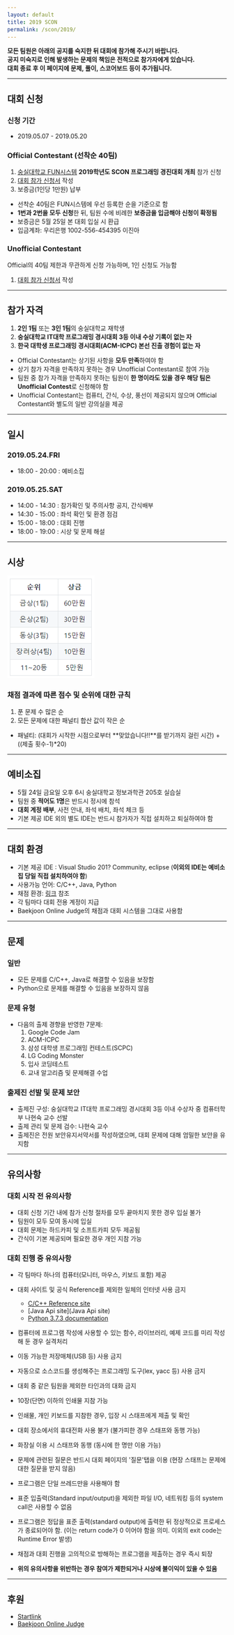 ```yaml
---
layout: default
title: 2019 SCON
permalink: /scon/2019/
---
```


**모든 팀원은 아래의 공지를 숙지한 뒤 대회에 참가해 주시기 바랍니다.**  
**공지 미숙지로 인해 발생하는 문제의 책임은 전적으로 참가자에게 있습니다.**  
**대회 종료 후 이 페이지에 문제, 풀이, 스코어보드 등이 추가됩니다.**  

---  

## 대회 신청

### 신청 기간

* 2019.05.07 - 2019.05.20

### Official Contestant (선착순 40팀)

1. [숭실대학교 FUN시스템](https://fun.ssu.ac.kr/) **2019학년도 SCON 프로그래밍 경진대회 개최** 참가 신청
2. [대회 참가 신청서](https://forms.gle/qDpC3TqrGAcsH2Tt6) 작성
3. 보증금(1인당 1만원) 납부

* 선착순 40팀은 FUN시스템에 우선 등록한 순을 기준으로 함
* **1번과 2번을 모두 신청**한 뒤, 팀원 수에 비례한 **보증금을 입금해야 신청이 확정됨**
* 보증금은 5월 25일 본 대회 입실 시 환급
* 입금계좌: 우리은행 1002-556-454395 이진아  

### Unofficial Contestant

Official의 40팀 제한과 무관하게 신청 가능하며, 1인 신청도 가능함

1. [대회 참가 신청서](https://forms.gle/qDpC3TqrGAcsH2Tt6) 작성  
  
  
---  

## 참가 자격
1. **2인 1팀** 또는 **3인 1팀**의 숭실대학교 재학생
2. **숭실대학교 IT대학 프로그래밍 경시대회 3등 이내 수상 기록이 없는 자**
3. **한국 대학생 프로그래밍 경시대회(ACM-ICPC) 본선 진출 경험이 없는 자**

* Official Contestant는 상기된 사항을 **모두 만족**하여야 함
* 상기 참가 자격을 만족하지 못하는 경우 Unofficial Contestant로 참여 가능  
* 팀원 중 참가 자격을 만족하지 못하는 팀원이 **한 명이라도 있을 경우 해당 팀은 Unofficial Contest**로 신청해야 함
* Unofficial Contestant는 컴퓨터, 간식, 수상, 풍선이 제공되지 않으며 Official Contestant와 별도의 일반 강의실을 제공  
  
  
---  

## 일시

### 2019.05.24.FRI
* 18:00 - 20:00 : 예비소집

### 2019.05.25.SAT
* 14:00 - 14:30 : 참가확인 및 주의사항 공지, 간식배부
* 14:30 - 15:00 : 좌석 확인 및 환경 점검
* 15:00 - 18:00 : 대회 진행
* 18:00 - 19:00 : 시상 및 문제 해설  
  
  
---  

## 시상
![2019scon 시상내역과 상금](./2019scon_money.PNG)

### 채점 결과에 따른 점수 및 순위에 대한 규칙
1. 푼 문제 수 많은 순
2. 모든 문제에 대한 패널티 합산 값이 작은 순

* 패널티: (대회가 시작한 시점으로부터 **맞았습니다!!**를 받기까지 걸린 시간) + ((제출 횟수-1)*20)  
  
---  

## 예비소집
* 5월 24일 금요일 오후 6시 숭실대학교 정보과학관 205호 실습실
* 팀원 중 **적어도 1명**은 반드시 정시에 참석
* **대회 계정 배부**, 사전 안내, 좌석 배치, 좌석 체크 등
* 기본 제공 IDE 외의 별도 IDE는 반드시 참가자가 직접 설치하고 퇴실하여야 함  
  
  
---  

## 대회 환경
* 기본 제공 IDE : Visual Studio 201? Community, eclipse (**이외의 IDE는 예비소집 당일 직접 설치하여야 함**)
* 사용가능 언어: C/C++, Java, Python
* 채점 환경: [링크](https://www.acmicpc.net/help/judge) 참조
* 각 팀마다 대회 전용 계정이 지급
* Baekjoon Online Judge의 채점과 대회 시스템을 그대로 사용함  
  
  
---  

## 문제

### 일반
* 모든 문제를 C/C++, Java로 해결할 수 있음을 보장함
* Python으로 문제를 해결할 수 있음을 보장하지 않음

### 문제 유형
* 다음의 출제 경향을 반영한 7문제:
  1. Google Code Jam
  2. ACM-ICPC
  3. 삼성 대학생 프로그래밍 컨테스트(SCPC)
  4. LG Coding Monster
  5. 입사 코딩테스트
  6. 교내 알고리즘 및 문제해결 수업

### 출제진 선발 및 문제 보안
* 출제진 구성: 숭실대학교 IT대학 프로그래밍 경시대회 3등 이내 수상자 중 컴퓨터학부 나현숙 교수 선발  
* 출제 관리 및 문제 검수: 나현숙 교수
* 출제진은 전원 보안유지서약서를 작성하였으며, 대회 문제에 대해 엄밀한 보안을 유지함  
  
  
---  

## 유의사항

### 대회 시작 전 유의사항
* 대회 신청 기간 내에 참가 신청 절차를 모두 끝마치지 못한 경우 입실 불가
* 팀원이 모두 모여 동시에 입실
* 대회 문제는 하드카피 및 소프트카피 모두 제공됨
* 간식이 기본 제공되며 필요한 경우 개인 지참 가능

### 대회 진행 중 유의사항
* 각 팀마다 하나의 컴퓨터(모니터, 마우스, 키보드 포함) 제공
* 대회 사이트 및 공식 Reference를 제외한 일체의 인터넷 사용 금지
  * [C/C++ Reference site](http://en.cppreference.com/w/)
  * [Java Api site](Java Api site)
  * [Python 3.7.3 documentation](https://docs.python.org/3/)
  
* 컴퓨터에 프로그램 작성에 사용할 수 있는 함수, 라이브러리, 예제 코드를 미리 작성해 둔 경우 실격처리
* 이동 가능한 저장매체(USB 등) 사용 금지
* 자동으로 소스코드를 생성해주는 프로그래밍 도구(lex, yacc 등) 사용 금지
* 대회 중 같은 팀원을 제외한 타인과의 대화 금지
* 10장(단면) 이하의 인쇄물 지참 가능
* 인쇄물, 개인 키보드를 지참한 경우, 입장 시 스태프에게 제출 및 확인
* 대회 장소에서의 휴대전화 사용 불가 (불가피한 경우 스태프와 동행 가능)
* 화장실 이용 시 스태프와 동행 (동시에 한 명만 이용 가능)
* 문제에 관련된 질문은 반드시 대회 페이지의 '질문'탭을 이용 (현장 스태프는 문제에 대한 질문을 받지 않음)
* 프로그램은 단일 쓰레드만을 사용해야 함
* 표준 입출력(Standard input/output)을 제외한 파일 I/O, 네트워킹 등의 system call은 사용할 수 없음
* 프로그램은 정답을 표준 출력(standard output)에 출력한 뒤 정상적으로 프로세스가 종료되어야 함. (이는 return code가 0 이어야 함을 의미. 이외의 exit code는 Runtime Error 발생)
* 채점과 대회 진행을 고의적으로 방해하는 프로그램을 제출하는 경우 즉시 퇴장
* **위의 유의사항을 위반하는 경우 참여가 제한되거나 시상에 불이익이 있을 수 있음**  
  
  
---  

## 후원
* [Startlink](https://startlink.io)
* [Baekjoon Online Judge](https://acmicpc.net)
